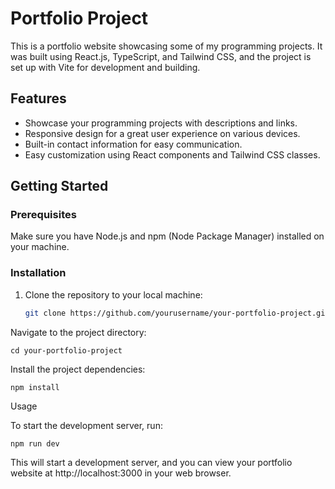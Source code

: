 # Portfolio Project

This is a portfolio website showcasing some of my programming projects. It was built using React.js, TypeScript, and Tailwind CSS, and the project is set up with Vite for development and building.

## Features

- Showcase your programming projects with descriptions and links.
- Responsive design for a great user experience on various devices.
- Built-in contact information for easy communication.
- Easy customization using React components and Tailwind CSS classes.

## Getting Started

### Prerequisites

Make sure you have Node.js and npm (Node Package Manager) installed on your machine.

### Installation

1. Clone the repository to your local machine:

   ```bash
   git clone https://github.com/yourusername/your-portfolio-project.git
   
Navigate to the project directory:
   

    cd your-portfolio-project


Install the project dependencies:



    npm install

Usage

To start the development server, run:



    npm run dev

This will start a development server, and you can view your portfolio website at http://localhost:3000 in your web browser.
